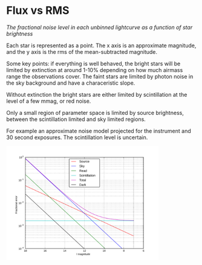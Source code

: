 # Flux vs RMS

*The fractional noise level in each unbinned lightcurve as a function of star brightness*

Each star is represented as a point. The x axis is an approximate magnitude, and the y axis is the rms of the mean-subtracted magnitude.

Some key points: if everything is well behaved, the bright stars will be limited by extinction at around 1-10% depending on how much airmass range the observations cover. The faint stars are limited by photon noise in the sky background and have a characeristic slope.

Without extinction the bright stars are either limited by scintillation at the level of a few mmag, or red noise.

Only a small region of parameter space is limited by source brightness, between the scintillation limited and sky limited regions.

For example an approximate noise model projected for the instrument and 30 second exposures. The scintillation level is uncertain.

<img src="/help/static/noise-model.svg" style="width: 80%;" alt="Noise model"></img>
